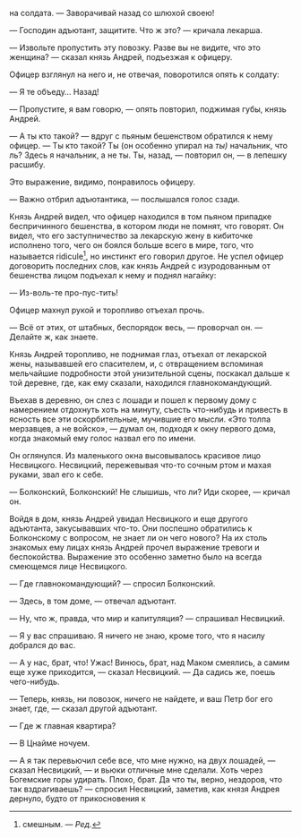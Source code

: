 на солдата. — Заворачивай назад со шлюхой своею!

— Господин адъютант, защитите. Что ж это? — кричала лекарша.

— Извольте пропустить эту повозку. Разве вы не видите, что это женщина? — сказал князь Андрей, подъезжая к офицеру.

Офицер взглянул на него и, не отвечая, поворотился опять к солдату:

— Я те объеду… Назад!

— Пропустите, я вам говорю, — опять повторил, поджимая губы, князь Андрей.

— А ты кто такой? — вдруг с пьяным бешенством обратился к нему офицер. — Ты кто такой? Ты (он особенно упирал на *ты)* начальник, что ль? Здесь я начальник, а не ты. Ты, назад, — повторил он, — в лепешку расшибу.

Это выражение, видимо, понравилось офицеру.

— Важно отбрил адъютантика, — послышался голос сзади.

Князь Андрей видел, что офицер находился в том пьяном припадке беспричинного бешенства, в котором люди не помнят, что говорят. Он видел, что его заступничество за лекарскую жену в кибиточке исполнено того, чего он боялся больше всего в мире, того, что называется ridicule[^279], но инстинкт его говорил другое. Не успел офицер договорить последних слов, как князь Андрей с изуродованным от бешенства лицом подъехал к нему и поднял нагайку:

— Из-воль-те про-пус-тить!

Офицер махнул рукой и торопливо отъехал прочь.

— Всё от этих, от штабных, беспорядок весь, — проворчал он. — Делайте ж, как знаете.

Князь Андрей торопливо, не поднимая глаз, отъехал от лекарской жены, называвшей его спасителем, и, с отвращением вспоминая мельчайшие подробности этой унизительной сцены, поскакал дальше к той деревне, где, как ему сказали, находился главнокомандующий.

Въехав в деревню, он слез с лошади и пошел к первому дому с намерением отдохнуть хоть на минуту, съесть что-нибудь и привесть в ясность все эти оскорбительные, мучившие его мысли. «Это толпа мерзавцев, а не войско», — думал он, подходя к окну первого дома, когда знакомый ему голос назвал его по имени.

Он оглянулся. Из маленького окна высовывалось красивое лицо Несвицкого. Несвицкий, пережевывая что-то сочным ртом и махая руками, звал его к себе.

— Болконский, Болконский! Не слышишь, что ли? Иди скорее, — кричал он.

Войдя в дом, князь Андрей увидал Несвицкого и еще другого адъютанта, закусывавших что-то. Они поспешно обратились к Болконскому с вопросом, не знает ли он чего нового? На их столь знакомых ему лицах князь Андрей прочел выражение тревоги и беспокойства. Выражение это особенно заметно было на всегда смеющемся лице Несвицкого.

— Где главнокомандующий? — спросил Болконский.

— Здесь, в том доме, — отвечал адъютант.

— Ну, что ж, правда, что мир и капитуляция? — спрашивал Несвицкий.

— Я у вас спрашиваю. Я ничего не знаю, кроме того, что я насилу добрался до вас.

— А у нас, брат, что! Ужас! Винюсь, брат, над Маком смеялись, а самим еще хуже приходится, — сказал Несвицкий. — Да садись же, поешь чего-нибудь.

— Теперь, князь, ни повозок, ничего не найдете, и ваш Петр бог его знает, где, — сказал другой адъютант.

— Где ж главная квартира?

— В Цнайме ночуем.

— А я так перевьючил себе все, что мне нужно, на двух лошадей, — сказал Несвицкий, — и вьюки отличные мне сделали. Хоть через Богемские горы удирать. Плохо, брат. Да что ты, верно, нездоров, что так вздрагиваешь? — спросил Несвицкий, заметив, как князя Андрея дернуло, будто от прикосновения к

[^279]: смешным. — *Ред.*
